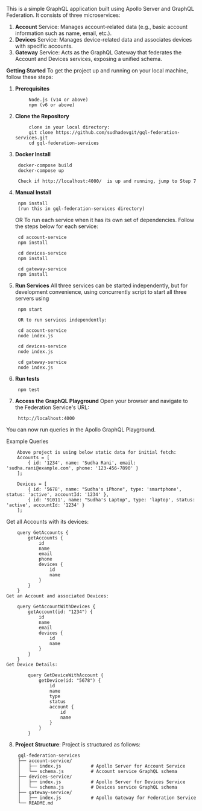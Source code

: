 This is a simple GraphQL application built using Apollo Server and GraphQL Federation. It consists of three microservices:

1. **Account** Service: Manages account-related data (e.g., basic account information such as name, email, etc.).
2. **Devices** Service: Manages device-related data and associates devices with specific accounts.
3. **Gateway** Service: Acts as the GraphQL Gateway that federates the Account and Devices services, exposing a unified schema.
   

**Getting Started**
    To get the project up and running on your local machine, follow these steps:

1. **Prerequisites**

            Node.js (v14 or above)
            npm (v6 or above)

2. **Clone the Repository**

            clone in your local directory:
            git clone https://github.com/sudhadevgit/gql-federation-services.git
            cd gql-federation-services

4. **Docker Install**
        
        docker-compose build
        docker-compose up

        Check if http://localhost:4000/  is up and running, jump to Step 7

4. **Manual Install**
        
        npm install 
        (run this in gql-federation-services directory)

    OR To run each service when it has its own set of dependencies. Follow the steps below for each service:

        cd account-service
        npm install

        cd devices-service
        npm install

        cd gateway-service
        npm install

5. **Run Services**
    All three services can be started independently, but for development convenience, using concurrently script to start all three servers using

        npm start 

        OR to run services independently:

        cd account-service
        node index.js

        cd devices-service
        node index.js

        cd gateway-service
        node index.js

6. **Run tests**
    
        npm test 

7. **Access the GraphQL Playground**
   Open your browser and navigate to the Federation Service's URL:

        http://localhost:4000

  You can now run queries in the Apollo GraphQL Playground.

Example Queries

        Above project is using below static data for initial fetch:
        Accounts = [
            { id: '1234', name: 'Sudha Rani', email: 'sudha.rani@example.com', phone: '123-456-7890' }
        ];
        
        Devices = [
            { id: '5678', name: "Sudha's iPhone", type: 'smartphone', status: 'active', accountId: '1234' },
            { id: '91011', name: "Sudha's Laptop", type: 'laptop', status: 'active', accountId: '1234' }
        ];

Get all Accounts with its devices:

        query GetAccounts {
            getAccounts {
                id
                name
                email
                phone
                devices {
                    id
                    name
                }
            }
        }
    Get an Account and associated Devices:

        query GetAccountWithDevices {
            getAccount(id: "1234") {
                id
                name
                email
                devices {
                    id
                    name
                }
            }
        }
    Get Device Details:

            query GetDeviceWithAccount {
                getDevice(id: "5678") {
                    id
                    name
                    type
                    status
                    account {
                        id
                        name
                    }
                }
            }

8. **Project Structure**:   Project is structured as follows:

        gql-federation-services
        ├── account-service/
        │   ├── index.js           # Apollo Server for Account Service
        │   └── schema.js          # Account service GraphQL schema
        ├── devices-service/
        │   ├── index.js           # Apollo Server for Devices Service
        │   └── schema.js          # Devices service GraphQL schema
        ├── gateway-service/
        │   ├── index.js           # Apollo Gateway for Federation Service
        └── README.md
   
